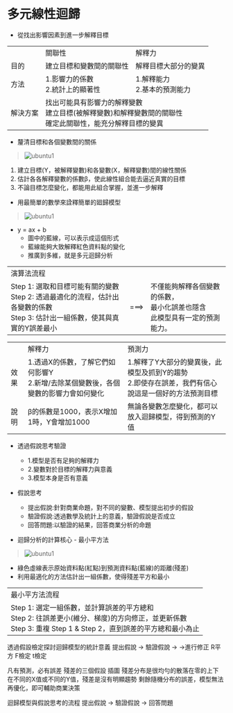 # 多元線性迴歸
*   從找出影響因素到進一步解釋目標
<table>
    <tr>
        <td> </td>
		<td>關聯性</td>
		<td>解釋力</td>
    </tr>
    <tr>
        <td>目的</td>
		<td>建立目標和變數間的關聯性</td>
		<td>解釋目標大部分的變異</td>
    </tr>
    <tr>
        <td>方法</td>
		<td>1.影響力的係數<br>2.統計上的顯著性</td>
		<td>1.解釋能力<br>2.基本的預測能力</td>
    </tr>
    <tr>
        <td>解決方案</td>
		    <td colspan="2">找出可能具有影響力的解釋變數<br>建立目標(被解釋變數)和解釋變數間的關聯性<br>確定此關聯性，能充分解釋目標的變異</td>
    </tr>	
</table> 

*   釐清目標和各個變數間的關係
> ![ubuntu1](../master/images/linerRegression1.png)
						 
1.  建立目標(Y，被解釋變數)和各變數(X，解釋變數)間的線性關係<br>
2.  估計各各解釋變數的係數β，使此線性組合能去逼近真實的目標
3.  不論目標怎麼變化，都能用此組合掌握，並進一步解釋
 
*   用最簡單的數學來詮釋簡單的廻歸模型 
> ![ubuntu1](../master/images/linerRegression2.png)
 
* y = ax + b
  * 圖中的藍線，可以表示成這個形式
  * 藍線能夠大致解釋紅色資料點的變化
  * 推廣到多維，就是多元迴歸分析

<table>
    <tr>
        <td colspan="3">演算法流程</td>	
	</tr>
    <tr>
        <td>Step 1: 選取和目標可能有關的變數<br>Step 2: 透過最適化的流程，估計出各變數的係數<br>Step 3: 估計出一組係數，使其與真實的Y誤差最小</td>	 
        <td>===></td>
		<td>不僅能夠解釋各個變數的係數，<br>最小化誤差也隱含<br>此模型具有一定的預測能力。</td>
    </tr>	
</table> 	
        
<table>
    <tr>
        <td> </td>
		<td>解釋力</td>
		<td>預測力</td>
    </tr>
    <tr>
        <td>效果</td>
		<td>1.透過X的係數，了解它們如何影響Y<br>2.新增/去除某個變數後，各個變數的影響力會如何變化</td>
		<td>1.解釋了Y大部分的變異後，此模型及抓到Y的趨勢<br>2.即使存在誤差，我們有信心說這是一個好的方法預測目標</td>
    </tr>
    <tr>
        <td>說明</td>
		<td>β的係數是1000，表示X增加1時，Y會增加1000</td>
		<td>無論各變數怎麼變化，都可以放入迴歸模型，得到預測的Y值</td>
    </tr>	
</table> 
 
* 透過假說思考驗證
  * 1.模型是否有足夠的解釋力
  * 2.變數對於目標的解釋力與意義
  * 3.模型本身是否有意義
 
* 假說思考
  * 提出假說:針對商業命題，對不同的變數、模型提出初步的假設
  * 驗證假說:透過數學及統計上的意義，驗證假說是否成立
  * 回答問題:以驗證的結果，回答商業分析的命題
 
* 迴歸分析的計算核心 - 最小平方法
> ![ubuntu1](../master/images/linerRegression3.png)
  * 綠色虛線表示原始資料點(紅點)到預測資料點(藍線)的距離(殘差)
  * 利用最適化的方法估計出一組係數，使得殘差平方和最小

<table>
    <tr>
        <td>最小平方法流程</td>	
	</tr>
    <tr>
        <td>Step 1: 選定一組係數，並計算誤差的平方總和 <br>Step 2: 往誤差更小(維分、梯度)的方向修正，並更新係數<br>Step 3: 重複 Step 1 & Step 2，直到誤差的平方總和最小為止</td>	 
    </tr>	
</table>   
 
 透過假設檢定探討迴歸模型的統計意義
       提出假說 -> 驗證假說 ->  ->進行修正
 R平方 
 F檢定 
 t檢定
 
 凡有預測，必有誤差
 殘差的三個假設
 插圖
 殘差分布是很均勻的散落在零的上下
 在不同的X值或不同的Y值，殘差是沒有明顯趨勢 
 剩餘隨機分布的誤差，模型無法再優化，即可輔助商業決策
 
 迴歸模型與假說思考的流程
 提出假說 -> 驗證假說 -> 回答問題
